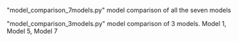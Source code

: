 "model_comparison_7models.py"
model comparison of all the seven models

"model_comparison_3models.py"
model comparison of 3 models. Model 1, Model 5, Model 7